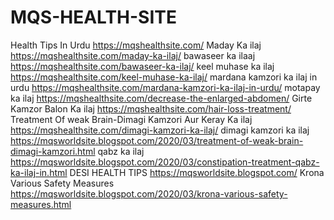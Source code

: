 # MQS-HEALTH-SITE
Health Tips In Urdu https://mqshealthsite.com/ Maday Ka ilaj https://mqshealthsite.com/maday-ka-ilaj/ bawaseer ka ilaaj  https://mqshealthsite.com/bawaseer-ka-ilaj/ keel muhase ka ilaj https://mqshealthsite.com/keel-muhase-ka-ilaj/ mardana kamzori ka ilaj in urdu https://mqshealthsite.com/mardana-kamzori-ka-ilaj-in-urdu/ motapay ka ilaj https://mqshealthsite.com/decrease-the-enlarged-abdomen/ Girte Kamzor Balon Ka ilaj https://mqshealthsite.com/hair-loss-treatment/ Treatment Of weak Brain-Dimagi Kamzori Aur Keray Ka ilaj https://mqshealthsite.com/dimagi-kamzori-ka-ilaj/ dimagi kamzori ka ilaj https://mqsworldsite.blogspot.com/2020/03/treatment-of-weak-brain-dimagi-kamzori.html qabz ka ilaj https://mqsworldsite.blogspot.com/2020/03/constipation-treatment-qabz-ka-ilaj-in.html DESI HEALTH TIPS https://mqsworldsite.blogspot.com/ Krona Various Safety Measures https://mqsworldsite.blogspot.com/2020/03/krona-various-safety-measures.html
